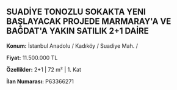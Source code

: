 ## SUADİYE TONOZLU SOKAKTA YENI BAŞLAYACAK PROJEDE MARMARAY'A VE BAĞDAT'A YAKIN SATILIK 2+1 DAİRE

**Konum:** İstanbul Anadolu / Kadıköy / Suadiye Mah. /

**Fiyat:** 11.500.000 TL

**Özellikler:** 2+1 | 72 m² | 1. Kat

**İlan Numarası:** P63366271
